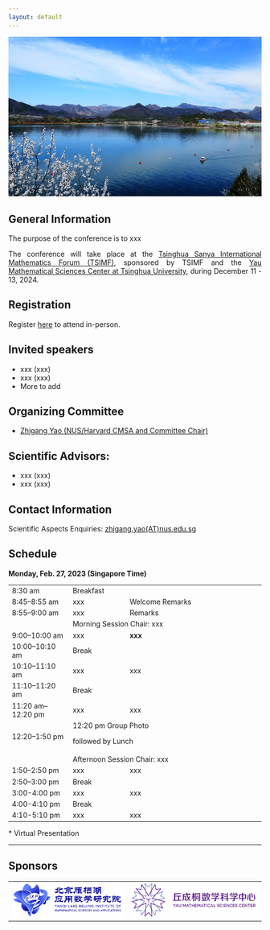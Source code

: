 ```yaml
---
layout: default
---
```

![tour](./pic/tour.jpg)

## General Information
 <p style="text-align:justify;">
 The purpose of the conference is to xxx
 </p>


 <p style="text-align:justify;">
The conference will take place at the <a href="http://www.tsimf.cn/">Tsinghua Sanya International Mathematics Forum (TSIMF)</a>, sponsored by TSIMF and the <a href="https://ymsc.tsinghua.edu.cn/en/">Yau Mathematical Sciences Center at Tsinghua University</a>, during December 11 - 13, 2024.
 </p>

## Registration
Register [here](URL-TBA) to attend in-person.
## Invited speakers 
* xxx (xxx)
* xxx (xxx)
* More to add

## Organizing Committee
* [Zhigang Yao (NUS/Harvard CMSA and Committee Chair)](https://zhigang-yao.github.io/)

## Scientific Advisors: 
* xxx (xxx)
* xxx (xxx)
  
## Contact Information
Scientific Aspects Enquiries: <a href="mailto:zhigang.yao@nus.edu.sg">zhigang.yao(AT)nus.edu.sg</a>

## Schedule

<p><strong>Monday, Feb. 27, 2023 (Singapore Time)</strong></p>

<table width="820">
<tbody>
<tr>
<td width="170">8:30 am</td>
<td colspan="2" width="562">Breakfast</td>
</tr>
<tr>
<td width="170">8:45–8:55 am</td>
<td width="180">xxx</td>
<td width="460">Welcome Remarks</td>
</tr>
<tr>
<td width="170">8:55–9:00 am</td>
<td width="180">xxx</td>
<td width="460">Remarks</td>
</tr>
<tr>
<td width="170"></td>
<td colspan="2" width="562">Morning Session Chair: xxx</td>
</tr>
<tr>
<td width="170">9:00–10:00 am</td>
<td width="180">xxx</td>
<td width="460"><strong>xxx</td>
</tr>
<tr>
<td width="170">10:00–10:10 am</td>
<td colspan="2" width="562">Break</td>
</tr>
<tr>
<td width="170">10:10–11:10 am</td>
<td width="180">xxx</td>
<td width="460">xxx</td>
</tr>
<tr>
<td width="170">11:10–11:20 am</td>
<td colspan="2" width="562">Break</td>
</tr>
<tr>
<td width="170">11:20 am–12:20 pm</td>
<td width="180">xxx</td>
<td width="460">xxx</td>
</tr>
<tr>
<td width="170"> 12:20–1:50 pm</td>
<td colspan="2" width="562">12:20 pm Group Photo</p>
<p>followed by Lunch</td>
</tr>
<tr>
<td width="170"></td>
<td colspan="2" width="562">Afternoon Session Chair: xxx</td>
</tr>
<tr>
<td width="170">1:50–2:50 pm</td>
<td width="180">xxx</td>
<td width="460">xxx</td>
</tr>
<tr>
<td width="170">2:50–3:00 pm</td>
<td colspan="2" width="562">Break</td>
</tr>
<tr>
<td width="170">3:00-4:00 pm</td>
<td width="180">xxx</td>
<td width="460">xxx</td>
</tr>
<tr>
<td width="170">4:00-4:10 pm</td>
<td colspan="2" width="562">Break</td>
</tr>
<tr>
<td width="170">4:10-5:10 pm</td>
<td width="180">xxx</td>
<td width="460">xxx</td>
</tr>
</tbody>
</table>

<p>* Virtual Presentation</p>
<hr />



## Sponsors
<!-- ![yanqi](./pic/yanqi_small.png)
![ymsc](./pic/yanqi_small.png) -->

<table>
<tr>
<td><img src="./pic/yanqi_small.png" alt="yanqi"></td>
<td><img src="./pic/YMSC_small.png" alt="ymsc"></td>
</tr>
</table>